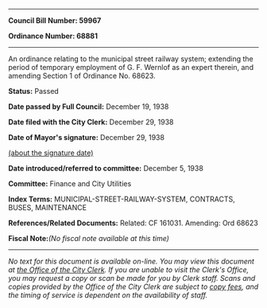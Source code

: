 

********

**Council Bill Number: 59967**
   
**Ordinance Number: 68881**
********

 An ordinance relating to the municipal street railway system; extending the period of temporary employment of G. F. Wernlof as an expert therein, and amending Section 1 of Ordinance No. 68623.

**Status:** Passed
   
**Date passed by Full Council:** December 19, 1938
   
**Date filed with the City Clerk:** December 29, 1938
   
**Date of Mayor's signature:** December 29, 1938
   
[(about the signature date)](/~public/approvaldate.htm)
   
   
   
**Date introduced/referred to committee:** December 5, 1938
   
**Committee:** Finance and City Utilities
   
   
**Index Terms:** MUNICIPAL-STREET-RAILWAY-SYSTEM, CONTRACTS, BUSES, MAINTENANCE

**References/Related Documents:** Related: CF 161031. Amending: Ord 68623

**Fiscal Note:**_(No fiscal note available at this time)_
********

_No text for this document is available on-line. You may view this document at [the Office of the City Clerk](http://www.seattle.gov/leg/clerk/contactUs.htm). If you are unable to visit the Clerk's Office, you may request a copy or scan be made for you by Clerk staff. Scans and copies provided by the Office of the City Clerk are subject to [copy fees](http://clerk.seattle.gov/~public/clerkfees.htm), and the timing of service is dependent on the availability of staff._

